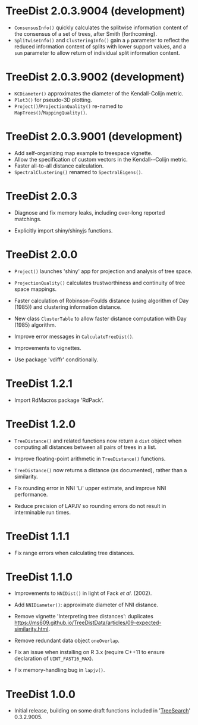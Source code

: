 # TreeDist 2.0.3.9004 (development)

- `ConsensusInfo()` quickly calculates the splitwise information content of the
  consensus of a set of trees, after Smith (forthcoming).
- `SplitwiseInfo()` and `ClusteringInfo()` gain a `p` parameter to reflect the
  reduced information content of splits with lower support values, and a `sum`
  parameter to allow return of individual split information content.

# TreeDist 2.0.3.9002 (development)

- `KCDiameter()` approximates the diameter of the Kendall-Colijn metric.
- `Plot3()` for pseudo-3D plotting.
- `Project()`/`ProjectionQuality()` re-named to `MapTrees()`/`MappingQuality()`.

# TreeDist 2.0.3.9001 (development)
 
- Add self-organizing map example to treespace vignette.
- Allow the specification of custom vectors in the Kendall--Colijn metric.
- Faster all-to-all distance calculation.
- `SpectralClustering()` renamed to `SpectralEigens()`.

# TreeDist 2.0.3

- Diagnose and fix memory leaks, including over-long reported matchings.

- Explicitly import shiny/shinyjs functions.


# TreeDist 2.0.0

- `Project()` launches 'shiny' app for projection and analysis of tree space.

- `ProjectionQuality()` calculates trustworthiness and continuity of tree 
  space mappings.
  
- Faster calculation of Robinson–Foulds distance (using algorithm of Day (1985))
  and clustering information distance.
  
- New class `ClusterTable` to allow faster distance computation with Day (1985)
  algorithm.
  
- Improve error messages in `CalculateTreeDist()`.

- Improvements to vignettes.

- Use package 'vdiffr' conditionally.


# TreeDist 1.2.1

- Import RdMacros package 'RdPack'.


# TreeDist 1.2.0

- `TreeDistance()` and related functions now return a `dist` object when 
  computing all distances between all pairs of trees in a list.

- Improve floating-point arithmetic in `TreeDistance()` functions.

- `TreeDistance()` now returns a distance (as documented), rather than a
  similarity.

- Fix rounding error in NNI 'Li' upper estimate, and improve NNI performance.

- Reduce precision of LAPJV so rounding errors do not result in interminable run
  times.


# TreeDist 1.1.1

- Fix range errors when calculating tree distances.


# TreeDist 1.1.0

- Improvements to `NNIDist()` in light of Fack _et al._ (2002).

- Add `NNIDiameter()`: approximate diameter of NNI distance.
 
- Remove vignette 'Interpreting tree distances': duplicates
  https://ms609.github.io/TreeDistData/articles/09-expected-similarity.html.
  
- Remove redundant data object `oneOverlap`.

- Fix an issue when installing on R 3.x (require C++11 to ensure declaration 
  of `UINT_FAST16_MAX`).
  
- Fix memory-handling bug in `lapjv()`.


# TreeDist 1.0.0

- Initial release, building on some draft functions included in 
  '[TreeSearch](https://ms609.github.io/TreeSearch/)' 0.3.2.9005.
